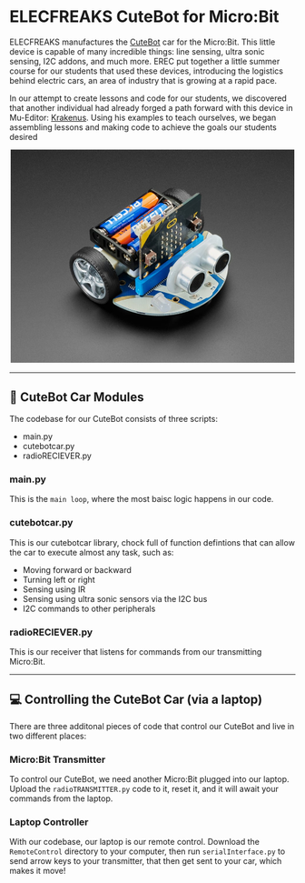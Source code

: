 # ELECFREAKS CuteBot for Micro:Bit
ELECFREAKS manufactures the [CuteBot](https://www.elecfreaks.com/micro-bit-smart-cutebot.html) car for the Micro:Bit. This little device is capable of many incredible things: line sensing, ultra sonic sensing, I2C addons, and much more. EREC put together a little summer course for our students that used these devices, introducing the logistics behind electric cars, an area of industry that is growing at a rapid pace.

In our attempt to create lessons and code for our students, we discovered that another individual had already forged a path forward with this device in Mu-Editor: [Krakenus](https://github.com/Krakenus/microbit-cutebot-micropython). Using his examples to teach ourselves, we began assembling lessons and making code to achieve the goals our students desired

<p align="center">
  <img src="../imgs/cutebotcar.jpg" width="500"/>
</p>

---
## :blue_car: CuteBot Car Modules
The codebase for our CuteBot consists of three scripts:
* main.py
* cutebotcar.py
* radioRECIEVER.py

### main.py
This is the `main loop`, where the most baisc logic happens in our code. 

### cutebotcar.py
This is our cutebotcar library, chock full of function defintions that can allow the car to execute almost any task, such as:
* Moving forward or backward
* Turning left or right
* Sensing using IR
* Sensing using ultra sonic sensors via the I2C bus
* I2C commands to other peripherals

### radioRECIEVER.py
This is our receiver that listens for commands from our transmitting Micro:Bit.

---
## :computer: Controlling the CuteBot Car (via a laptop)
There are three additonal pieces of code that control our CuteBot and live in two different places:

### Micro:Bit Transmitter
To control our CuteBot, we need another Micro:Bit plugged into our laptop. Upload the `radioTRANSMITTER.py` code to it, reset it, and it will await your commands from the laptop.

### Laptop Controller
With our codebase, our laptop is our remote control. Download the `RemoteControl` directory to your computer, then run `serialInterface.py` to send arrow keys to your transmitter, that then get sent to your car, which makes it move!
